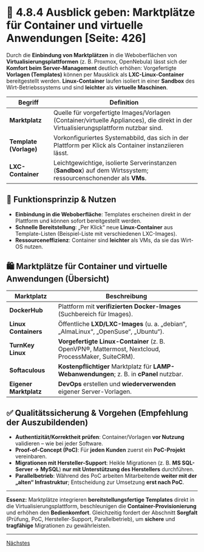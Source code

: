 # 🛒 4.8.4 Ausblick geben: Marktplätze für Container und virtuelle Anwendungen [Seite: 426]

Durch die **Einbindung von Marktplätzen** in die Weboberflächen von **Virtualisierungsplattformen** (z. B. Proxmox, OpenNebula) lässt sich der **Komfort beim Server-Management** deutlich erhöhen: Vorgefertigte **Vorlagen (Templates)** können per Mausklick als **LXC-Linux-Container** bereitgestellt werden. **Linux-Container** laufen isoliert in einer **Sandbox** des Wirt-Betriebssystems und sind **leichter** als **virtuelle Maschinen**.  

| Begriff                | Definition                                                                                                                            |
| ---------------------- | ------------------------------------------------------------------------------------------------------------------------------------- |
| **Marktplatz**         | Quelle für vorgefertigte Images/Vorlagen (Container/virtuelle Appliances), die direkt in der Virtualisierungsplattform nutzbar sind.  |
| **Template (Vorlage)** | Vorkonfiguriertes Systemabbild, das sich in der Plattform per Klick als Container instanziieren lässt.                                |
| **LXC-Container**      | Leichtgewichtige, isolierte Serverinstanzen (**Sandbox**) auf dem Wirtssystem; ressourcenschonender als **VMs**.                      |

## 🧩 Funktionsprinzip & Nutzen

* **Einbindung in die Weboberfläche**: Templates erscheinen direkt in der Plattform und können sofort bereitgestellt werden. 
* **Schnelle Bereitstellung**: „Per Klick“ neue **Linux-Container** aus Template-Listen (Beispiel-Liste mit verschiedenen LXC-Images). 
* **Ressourceneffizienz**: Container sind **leichter** als VMs, da sie das Wirt-OS nutzen. 

## 🛍️ Marktplätze für Container und virtuelle Anwendungen (Übersicht)

| Marktplatz             | Beschreibung                                                                                        |
| ---------------------- | --------------------------------------------------------------------------------------------------- |
| **DockerHub**          | Plattform mit **verifizierten Docker-Images** (Suchbereich für Images).                             |
| **Linux Containers**   | Öffentliche **LXD/LXC-Images** (u. a. „debian“, „AlmaLinux“, „OpenSuse“, „Ubuntu“).                 |
| **TurnKey Linux**      | **Vorgefertigte Linux-Container** (z. B. OpenVPN®, Mattermost, Nextcloud, ProcessMaker, SuiteCRM).  |
| **Softaculous**        | **Kostenpflichtiger** Marktplatz für **LAMP-Webanwendungen**; z. B. in **cPanel** nutzbar.          |
| **Eigener Marktplatz** | **DevOps** erstellen und **wiederverwenden** eigener Server-Vorlagen.                               |

## ✅ Qualitätssicherung & Vorgehen (Empfehlung der Auszubildenden)

* **Authentizität/Korrektheit prüfen**: Container/Vorlagen **vor Nutzung** validieren – wie bei jeder Software. 
* **Proof-of-Concept (PoC)**: Für **jeden Kunden** zuerst ein **PoC-Projekt** vereinbaren. 
* **Migrationen mit Hersteller-Support**: Heikle Migrationen (z. B. **MS SQL-Server → MySQL**) **nur mit Unterstützung des Herstellers** durchführen. 
* **Parallelbetrieb**: Während des PoC arbeiten Mitarbeitende **weiter mit der „alten“ Infrastruktur**; Entscheidung zur Umsetzung **erst nach PoC**. 

---

**Essenz:** Marktplätze integrieren **bereitstellungsfertige Templates** direkt in die Virtualisierungsplattform, beschleunigen die **Container-Provisionierung** und erhöhen den **Bedienkomfort**. Gleichzeitig fordert der Abschnitt **Sorgfalt** (Prüfung, PoC, Hersteller-Support, Parallelbetrieb), um **sichere** und **tragfähige** Migrationen zu gewährleisten.


---

[Nächstes](../../Lernfeld-10a/)